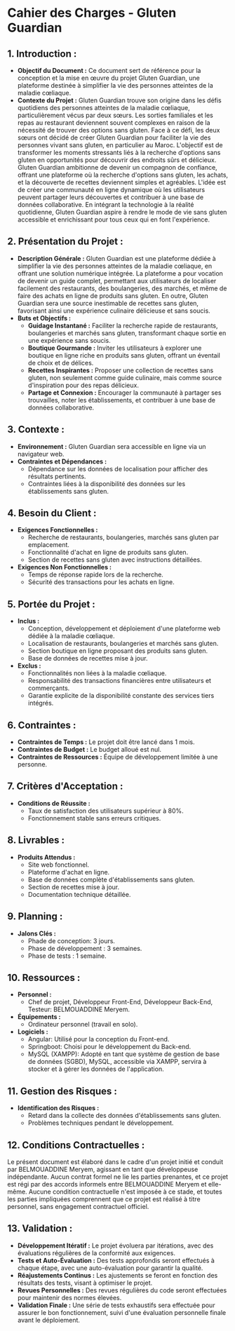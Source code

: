 # Cahier des Charges - Gluten Guardian

## 1. Introduction :
- **Objectif du Document :** Ce document sert de référence pour la conception et la mise en œuvre du projet Gluten Guardian, une plateforme destinée à simplifier la vie des personnes atteintes de la maladie cœliaque.
- **Contexte du Projet :** 
Gluten Guardian trouve son origine dans les défis quotidiens des personnes atteintes de la maladie cœliaque, particulièrement vécus par deux sœurs. Les sorties familiales et les repas au restaurant deviennent souvent complexes en raison de la nécessité de trouver des options sans gluten.
Face à ce défi, les deux sœurs ont décidé de créer Gluten Guardian pour faciliter la vie des personnes vivant sans gluten, en particulier au Maroc. L'objectif est de transformer les moments stressants liés à la recherche d'options sans gluten en opportunités pour découvrir des endroits sûrs et délicieux.
Gluten Guardian ambitionne de devenir un compagnon de confiance, offrant une plateforme où la recherche d'options sans gluten, les achats, et la découverte de recettes deviennent simples et agréables. L'idée est de créer une communauté en ligne dynamique où les utilisateurs peuvent partager leurs découvertes et contribuer à une base de données collaborative.
En intégrant la technologie à la réalité quotidienne, Gluten Guardian aspire à rendre le mode de vie sans gluten accessible et enrichissant pour tous ceux qui en font l'expérience.

## 2. Présentation du Projet :
- **Description Générale :** Gluten Guardian est une plateforme dédiée à simplifier la vie des personnes atteintes de la maladie cœliaque, en offrant une solution numérique intégrée. 
La plateforme a pour vocation de devenir un guide complet, permettant aux utilisateurs de localiser facilement des restaurants, des boulangeries, des marchés, et même de faire des achats en ligne de produits sans gluten. En outre, Gluten Guardian sera une source inestimable de recettes sans gluten, favorisant ainsi une expérience culinaire délicieuse et sans soucis.
- **Buts et Objectifs :** 
  - **Guidage Instantané :** Faciliter la recherche rapide de restaurants, boulangeries et marchés sans gluten, transformant chaque sortie en une expérience sans soucis.
  - **Boutique Gourmande :** Inviter les utilisateurs à explorer une boutique en ligne riche en produits sans gluten, offrant un éventail de choix et de délices.
  - **Recettes Inspirantes :** Proposer une collection de recettes sans gluten, non seulement comme guide culinaire, mais comme source d'inspiration pour des repas délicieux.
  - **Partage et Connexion :** Encourager la communauté à partager ses trouvailles, noter les établissements, et contribuer à une base de données collaborative.

## 3. Contexte :
- **Environnement :** Gluten Guardian sera accessible en ligne via un navigateur web.
- **Contraintes et Dépendances :**
  - Dépendance sur les données de localisation pour afficher des résultats pertinents.
  - Contraintes liées à la disponibilité des données sur les établissements sans gluten.

## 4. Besoin du Client :
- **Exigences Fonctionnelles :**
  - Recherche de restaurants, boulangeries, marchés sans gluten par emplacement.
  - Fonctionnalité d'achat en ligne de produits sans gluten.
  - Section de recettes sans gluten avec instructions détaillées.
- **Exigences Non Fonctionnelles :**
  - Temps de réponse rapide lors de la recherche.
  - Sécurité des transactions pour les achats en ligne.

## 5. Portée du Projet :
- **Inclus :**
   - Conception, développement et déploiement d'une plateforme web dédiée à la maladie cœliaque.
   - Localisation de restaurants, boulangeries et marchés sans gluten.
   - Section boutique en ligne proposant des produits sans gluten.
   - Base de données de recettes mise à jour.
- **Exclus :**
   - Fonctionnalités non liées à la maladie cœliaque.
   - Responsabilité des transactions financières entre utilisateurs et commerçants.
   - Garantie explicite de la disponibilité constante des services tiers intégrés.

## 6. Contraintes :
- **Contraintes de Temps :** Le projet doit être lancé dans 1 mois.
- **Contraintes de Budget :** Le budget alloué est nul.
- **Contraintes de Ressources :** Équipe de développement limitée à une personne.

## 7. Critères d'Acceptation :
- **Conditions de Réussite :**
  - Taux de satisfaction des utilisateurs supérieur à 80%.
  - Fonctionnement stable sans erreurs critiques.

## 8. Livrables :
- **Produits Attendus :**
  - Site web fonctionnel.
  - Plateforme d'achat en ligne.
  - Base de données complète d'établissements sans gluten.
  - Section de recettes mise à jour.
  - Documentation technique détaillée.

## 9. Planning :
- **Jalons Clés :**
  - Phade de conception: 3 jours.
  - Phase de développement : 3 semaines.
  - Phase de tests : 1 semaine.

## 10. Ressources :
- **Personnel :**
  - Chef de projet, Développeur Front-End, Développeur Back-End, Testeur: BELMOUADDINE Meryem.
- **Équipements :**
  - Ordinateur personnel (travail en solo).
- **Logiciels :**
  - Angular: Utilisé pour la conception du Front-end.
  - Springboot: Choisi pour le développement du Back-end.
  - MySQL (XAMPP): Adopté en tant que système de gestion de base de données (SGBD), MySQL, accessible via XAMPP, servira à stocker et à gérer les données de l'application.    

## 11. Gestion des Risques :
- **Identification des Risques :**
  - Retard dans la collecte des données d'établissements sans gluten.
  - Problèmes techniques pendant le développement.

## 12. Conditions Contractuelles :
Le présent document est élaboré dans le cadre d'un projet initié et conduit par BELMOUADDINE Meryem, agissant en tant que développeuse indépendante. Aucun contrat formel ne lie les parties prenantes, et ce projet est régi par des accords informels entre BELMOUADDINE Meryem et elle-même.
Aucune condition contractuelle n'est imposée à ce stade, et toutes les parties impliquées comprennent que ce projet est réalisé à titre personnel, sans engagement contractuel officiel.

## 13. Validation :

- **Développement Itératif :** Le projet évoluera par itérations, avec des évaluations régulières de la conformité aux exigences.
- **Tests et Auto-Évaluation :** Des tests approfondis seront effectués à chaque étape, avec une auto-évaluation pour garantir la qualité.
- **Réajustements Continus :** Les ajustements se feront en fonction des résultats des tests, visant à optimiser le projet.
- **Revues Personnelles :** Des revues régulières du code seront effectuées pour maintenir des normes élevées.
- **Validation Finale :** Une série de tests exhaustifs sera effectuée pour assurer le bon fonctionnement, suivi d'une évaluation personnelle finale avant le déploiement.

